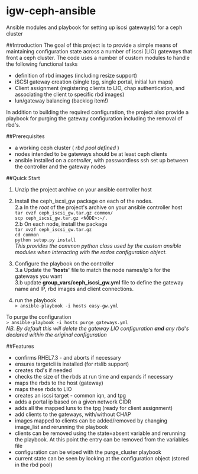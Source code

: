 # igw-ceph-ansible
Ansible modules and playbook for setting up iscsi gateway(s) for a ceph cluster

##Introduction
The goal of this project is to provide a simple means of maintaining configuration state across a number of iscsi (LIO) gateways that front a ceph cluster. The code uses a number of custom modules to handle the following 
functional tasks

* definition of rbd images (including resize support)  
* iSCSI gateway creation (single tpg, single portal, initial lun maps)  
* Client assignment (registering clients to LIO, chap authentication, and associating the client to specific rbd images)  
* lun/gateway balancing (backlog item!)  
  
In addition to building the required configuration, the project also provide a playbook for purging the gateway configuration including the removal of rbd's.

##Prerequisites  
* a working ceph cluster ( *rbd pool defined* )  
* nodes intended to be gateways should be at least ceph clients  
* ansible installed on a *controller*, with passwordless ssh set up between the controller and the gateway nodes  

##Quick Start
  
  1. Unzip the project archive on your ansible controller host  
  2. Install the ceph_iscsi_gw package on each of the nodes.  
  2.a In the *root* of the project's archive on your ansible controller host  
        ```tar cvzf ceph_iscsi_gw.tar.gz common/```  
        ```scp ceph_iscsi_gw.tar.gz <NODE>:~/.```  
  2.b On each node, install the package  
        ```tar xvzf ceph_iscsi_gw.tar.gz```  
        ```cd common```  
        ```python setup.py install```  
  *This provides the common python class used by the custom ansible modules when interacting with the rados configuration object.*  
    
  3. Configure the playbook on the controller  
  3.a Update the **'hosts'** file to match the node names/ip's for the gateways you want  
  3.b update **group_vars/ceph_iscsi_gw.yml** file to define the gateway name and IP, rbd images and client connections.    
  4. run the playbook    
  ```> ansible-playbook -i hosts easy-gw.yml```  
  
  To purge the configuration  
  ```> ansible-playbook -i hosts purge_gateways.yml```  
  *NB. By default this will delete the gateway LIO configuration **and** any rbd's declared within the original configuration*  
  
##Features    
  
- confirms RHEL7.3 - and aborts if necessary
- ensures targetcli is installed (for rtslib support)
- creates rbd's if needed
- checks the size of the rbds at run time and expands if necessary
- maps the rbds to the host (gateway)
- maps these rbds to LIO
- creates an iscsi target - common iqn, and tpg
- adds a portal ip based on a given network CIDR
- adds all the mapped luns to the tpg (ready for client assignment)
- add clients to the gateways, with/without CHAP
- images mapped to clients can be added/removed by changing image_list and rerunning the playbook
- clients can be removed using the state=absent variable and rerunning the playbook. At this point the entry can be 
  removed from the variables file
- configuration can be wiped with the purge_cluster playbook
- current state can be seen by looking at the configuration object (stored in the rbd pool)